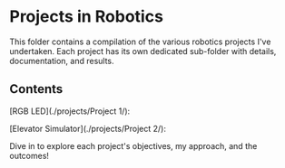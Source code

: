 # Projects in Robotics

This folder contains a compilation of the various robotics projects I've undertaken. Each project has its own dedicated sub-folder with details, documentation, and results.

## Contents

[RGB LED](./projects/Project 1/):

[Elevator Simulator](./projects/Project 2/):

Dive in to explore each project's objectives, my approach, and the outcomes!
